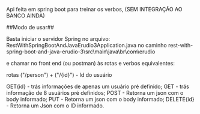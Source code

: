 Api feita em spring boot para treinar os verbos, (SEM INTEGRAÇÃO AO BANCO AINDA)


##Modo de usar##

Basta iniciar o servidor Spring no arquivo: RestWithSpringBootAndJavaErudio3Application.java no caminho rest-with-spring-boot-and-java-erudio-3\src\main\java\br\com\erudio

e chamar no front end (ou postman) às rotas e verbos equivalentes:

rotas ("/person") + ("/{id}") - Id do usuário


GET{id} - trás informações de apenas um usuário pré definido;
GET - trás informação de 8 usuários pré definidos;
POST - Retorna um json com o body informado;
PUT - Retorna um json com o body informado;
DELETE{id} - Retorna um Json com o ID informado.
